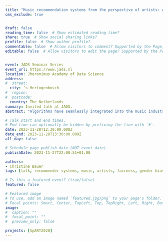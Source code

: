 ```yaml
---
title: "Music recommendation systems from the perspective of artists: what constitutes fairness?"
cms_exclude: true


draft: false
reading_time: false  # Show estimated reading time?
share: true  # Show social sharing links?
profile: false  # Show author profile?
commentable: false  # Allow visitors to comment? Supported by the Page, Post, and Docs content types.
editable: false  # Allow visitors to edit the page? Supported by the Page, Post, and Docs content types.


event: JADS Seminar Series
event_url: https://www.jads.nl
location: Jheronimus Academy of Data Science
address:
#  street: 
  city: ‘s-Hertogenbosch
#  region: 
#  postcode:
  country: The Netherlands
summary: Invited talk at JADS.
abstract: "Algorithms have seamlessly integrated into the music industry, with music recommendation systems facilitating navigation through vast catalogs of musical tracks. These systems suggest similar artists or recommend the next track for us to listen to. An ideal music recommendation system should recommend the 'right music to the right person at the right moment.' However, what happens when it falls short of being ideal? In this presentation, I delve into the perspective of artists, exploring their notions of fairness. Among others, I will present research findings on gender bias in music recommendations and provide strategies for mitigation."

# Talk start and end times.
# End time can optionally be hidden by prefixing the line with `#`.
date: 2023-11-28T12:30:00.000Z
date_end: 2023-11-28T13:30:00.000Z
all_day: false

# Schedule page publish date (NOT event date).
publishDate: 2023-11-27T22:00:51+01:00

authors:
- Christine Bauer
tags: [talk, recommender systems, music, artists, fairness, gender bias]

# Is this a featured event? (true/false)
featured: false

# Featured image
# To use, add an image named `featured.jpg/png` to your page's folder. 
# Focal points: Smart, Center, TopLeft, Top, TopRight, Left, Right, BottomLeft, Bottom, BottomRight.
image:
#  caption: ""
#  focal_point: ""
#  preview_only: false

projects: [SpART2020]
---
```

